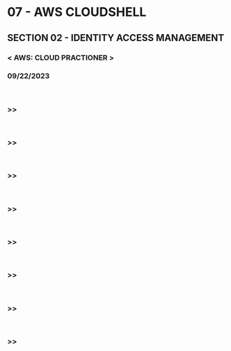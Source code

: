 # 07 - AWS CLOUDSHELL

## SECTION 02 - IDENTITY ACCESS MANAGEMENT <br>

### < AWS: CLOUD PRACTIONER ><br>

### 09/22/2023 <br>

<br>

### >>

<br>

### >>

<br>

### >>

<br>

### >>

<br>

### >>

<br>

### >>

<br>

### >>

<br>

### >>

<br>
